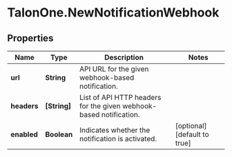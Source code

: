 # TalonOne.NewNotificationWebhook

## Properties

Name | Type | Description | Notes
------------ | ------------- | ------------- | -------------
**url** | **String** | API URL for the given webhook-based notification. | 
**headers** | **[String]** | List of API HTTP headers for the given webhook-based notification. | 
**enabled** | **Boolean** | Indicates whether the notification is activated. | [optional] [default to true]


